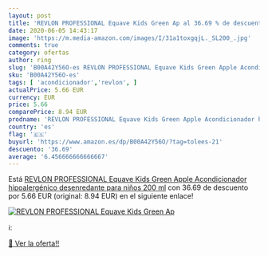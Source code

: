 ```yaml
---
layout: post
title: 'REVLON PROFESSIONAL Equave Kids Green Ap al 36.69 % de descuento'
date: 2020-06-05 14:43:17
image: 'https://m.media-amazon.com/images/I/31a1toxgqjL._SL200_.jpg'
comments: true
category: ofertas
author: ring
slug: 'B00A42Y56O-es REVLON PROFESSIONAL Equave Kids Green Apple Acondicionador...'
sku: 'B00A42Y56O-es'
tags: [ 'acondicionador','revlon', ]
actualPrice: 5.66 EUR
currency: EUR
price: 5.66
comparePrice: 8.94 EUR
prodname: 'REVLON PROFESSIONAL Equave Kids Green Apple Acondicionador hipoalergénico desenredante para niños 200 ml'
country: 'es'
flag: '🇪🇸'
buyurl: 'https://www.amazon.es/dp/B00A42Y56O/?tag=tolees-21'
descuento: '36.69'
average: '6.456666666666667'
---
```


Está [REVLON PROFESSIONAL Equave Kids Green Apple Acondicionador hipoalergénico desenredante para niños 200 ml](https://www.amazon.es/dp/B00A42Y56O/?tag=tolees-21) con 36.69 de descuento por 5.66 EUR (original: 8.94 EUR) en el siguiente enlace!

[![REVLON PROFESSIONAL Equave Kids Green Ap](https://m.media-amazon.com/images/I/31a1toxgqjL._SL200_.jpg)](https://www.amazon.es/dp/B00A42Y56O/?tag=tolees-21)

ℹ️:


[🛒 Ver la oferta!!](https://www.amazon.es/dp/B00A42Y56O/?tag=tolees-21)
